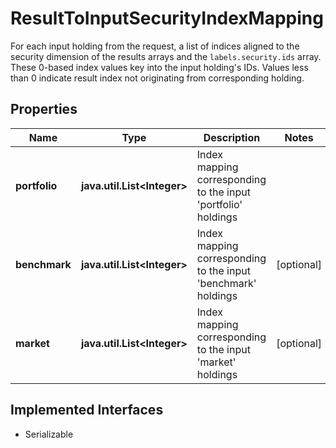 

# ResultToInputSecurityIndexMapping

For each input holding from the request, a list of indices aligned to the security dimension of the results arrays and the `labels.security.ids` array. These 0-based index values key into the input holding's IDs. Values less than 0 indicate result index not originating from corresponding holding.

## Properties

Name | Type | Description | Notes
------------ | ------------- | ------------- | -------------
**portfolio** | **java.util.List&lt;Integer&gt;** | Index mapping corresponding to the input &#39;portfolio&#39; holdings | 
**benchmark** | **java.util.List&lt;Integer&gt;** | Index mapping corresponding to the input &#39;benchmark&#39; holdings |  [optional]
**market** | **java.util.List&lt;Integer&gt;** | Index mapping corresponding to the input &#39;market&#39; holdings |  [optional]


## Implemented Interfaces

* Serializable


